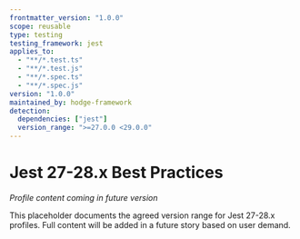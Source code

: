 ```yaml
---
frontmatter_version: "1.0.0"
scope: reusable
type: testing
testing_framework: jest
applies_to:
  - "**/*.test.ts"
  - "**/*.test.js"
  - "**/*.spec.ts"
  - "**/*.spec.js"
version: "1.0.0"
maintained_by: hodge-framework
detection:
  dependencies: ["jest"]
  version_range: ">=27.0.0 <29.0.0"
---
```


# Jest 27-28.x Best Practices

*Profile content coming in future version*

This placeholder documents the agreed version range for Jest 27-28.x profiles.
Full content will be added in a future story based on user demand.
